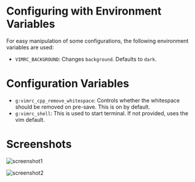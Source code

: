 # Configuring with Environment Variables

For easy manipulation of some configurations, the following environment variables
are used:

- `VIMRC_BACKGROUND`: Changes `background`. Defaults to `dark`.

# Configuration Variables

- `g:vimrc_cpp_remove_whitespace`: Controls whether the whitespace should be removed
on pre-save. This is on by default.
- `g:vimrc_shell`: This is used to start terminal. If not provided, uses the vim default.

# Screenshots

![screenshot1](https://drive.google.com/uc?export=download&id=1cIzNgh8WE0CMBB2gNDv34xNhXt1gc2fS)

![screenshot2](https://drive.google.com/uc?export=download&id=1VprQXbtXkiBoeQz7D1fka9L1VJ9ho9el)
